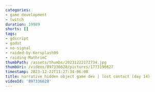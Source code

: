 ```yaml
---
categories:
- game development
- twitch
duration: 19989
shorts: []
tags:
- gdscript
- godot
- no-signal
- raided-by-Kersplash99
- raiding-MathrimC
thumbPath: /assets/thumbs/20231222172734.jpg
thumbUri: /videos/897336628/pictures/1773190827
timestamp: 2023-12-22T11:27:34-06:00
title: narrative hidden object game dev | lost contact (day 14)
videoId: '897336628'
---
```

